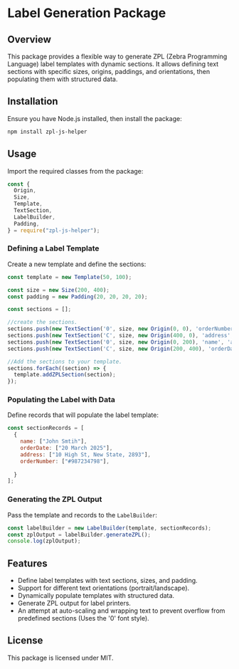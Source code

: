 # Label Generation Package

## Overview
This package provides a flexible way to generate ZPL (Zebra Programming Language) label templates with dynamic sections. It allows defining text sections with specific sizes, origins, paddings, and orientations, then populating them with structured data.

## Installation
Ensure you have Node.js installed, then install the package:

```sh
npm install zpl-js-helper
```

## Usage
Import the required classes from the package:

```javascript
const {
  Origin,
  Size,
  Template,
  TextSection,
  LabelBuilder,
  Padding,
} = require("zpl-js-helper"); 
```

### Defining a Label Template
Create a new template and define the sections:

```javascript
const template = new Template(50, 100);

const size = new Size(200, 400);
const padding = new Padding(20, 20, 20, 20);

const sections = [];

//create the sections.
sections.push(new TextSection('0', size, new Origin(0, 0), 'orderNumber', 'all', 2, padding));
sections.push(new TextSection('C', size, new Origin(400, 0), 'address', 'all', 2));
sections.push(new TextSection('0', size, new Origin(0, 200), 'name', 'all', 2, padding, 'landscape', "C", 20));
sections.push(new TextSection('C', size, new Origin(200, 400), 'orderDate', 'all', 2, padding, 'landscape', "C"));

//Add the sections to your template.
sections.forEach((section) => {
  template.addZPLSection(section);
});
```

### Populating the Label with Data
Define records that will populate the label template:

```javascript
const sectionRecords = [
  {
    name: ["John Smtih"],
    orderDate: ["20 March 2025"],
    address: ["10 High St, New State, 2893"],
    orderNumber: ["#987234798"],
    
  }
];
```

### Generating the ZPL Output
Pass the template and records to the `LabelBuilder`:

```javascript
const labelBuilder = new LabelBuilder(template, sectionRecords);
const zplOutput = labelBuilder.generateZPL();
console.log(zplOutput);
```

## Features
- Define label templates with text sections, sizes, and padding.
- Support for different text orientations (portrait/landscape).
- Dynamically populate templates with structured data.
- Generate ZPL output for label printers.
- An attempt at auto-scaling and wrapping text to prevent overflow from predefined sections (Uses the '0' font style).

## License
This package is licensed under MIT.

